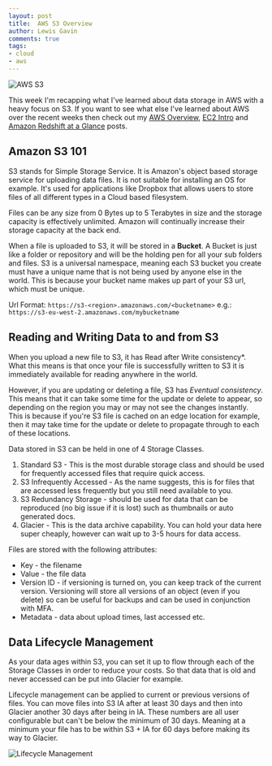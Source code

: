```yaml
--- 
layout: post 
title:  AWS S3 Overview
author: Lewis Gavin 
comments: true 
tags: 
- cloud
- aws
---
```


![AWS S3](https://www.lewisgavin.co.uk/images/s3.jpg)

This week I'm recapping what I've learned about data storage in AWS with a heavy focus on S3. If you want to see what else I've learned about AWS over the recent weeks then check out my [AWS Overview](http://www.lewisgavin.co.uk/AWSOverview), [EC2 Intro](http://www.lewisgavin.co.uk/AWS-EC2) and [Amazon Redshift at a Glance](http://www.lewisgavin.co.uk/Amazon-Redshift) posts.

## Amazon S3 101

S3 stands for Simple Storage Service. It is Amazon's object based storage service for uploading data files. It is not suitable for installing an OS for example. It's used for applications like Dropbox that allows users to store files of all different types in a Cloud based filesystem.

Files can be any size from 0 Bytes up to 5 Terabytes in size and the storage capacity is effectively unlimited. Amazon will continually increase their storage capacity at the back end. 

When a file is uploaded to S3, it will be stored in a **Bucket**. A Bucket is just like a folder or repository and will be the holding pen for all your sub folders and files. S3 is a universal namespace, meaning each S3 bucket you create must have a unique name that is not being used by anyone else in the world. This is because your bucket name makes up part of your S3 url, which must be unique.

Url Format: `https://s3-<region>.amazonaws.com/<bucketname>`
e.g.: `https://s3-eu-west-2.amazonaws.com/mybucketname`

## Reading and Writing Data to and from S3

When you upload a new file to S3, it has Read after Write consistency*. What this means is that once your file is successfully written to S3 it is immediately available for reading anywhere in the world.

However, if you are updating or deleting a file, S3 has *Eventual consistency*. This means that it can take some time for the update or delete to appear, so depending on the region you may or may not see the changes instantly. This is because if you're S3 file is cached on an edge location for example, then it may take time for the update or delete to propagate through to each of these locations.

Data stored in S3 can be held in one of 4 Storage Classes. 

1. Standard S3 - This is the most durable storage class and should be used for frequently accessed files that require quick access.
2. S3 Infrequently Accessed - As the name suggests, this is for files that are accessed less frequently but you still need available to you.
3. S3 Redundancy Storage - should be used for data that can be reproduced (no big issue if it is lost) such as thumbnails or auto generated docs.
4. Glacier - This is the data archive capability. You can hold your data here super cheaply, however can wait up to 3-5 hours for data access.

Files are stored with the following attributes:
- Key - the filename
- Value - the file data
- Version ID - if versioning is turned on, you can keep track of the current version. Versioning will store all versions of an object (even if you delete) so can be useful for backups and can be used in conjunction with MFA.
- Metadata - data about upload times, last accessed etc.

## Data Lifecycle Management

As your data ages within S3, you can set it up to flow through each of the Storage Classes in order to reduce your costs. So that data that is old and never accessed can be put into Glacier for example.

Lifecycle management can be applied to current or previous versions of files. You can move files into S3 IA after at least 30 days and then into Glacier another 30 days after being in IA. These numbers are all user configurable but can't be below the minimum of 30 days. Meaning at a minimum your file has to be within S3 + IA for 60 days before making its way to Glacier.

![Lifecycle Management](https://www.lewisgavin.co.uk/images/s3_lifecyclemgmt.jpg)

